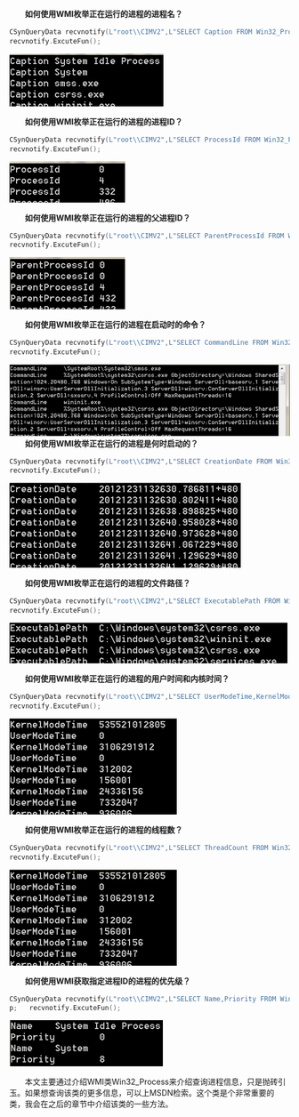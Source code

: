 &emsp;&emsp;**如何使用WMI枚举正在运行的进程的进程名？**  

```c++
CSynQueryData recvnotify(L"root\\CIMV2",L"SELECT Caption FROM Win32_Process" );  
recvnotify.ExcuteFun();  
```
![](_v_images/_1521428739_30083.png)  

&emsp;&emsp;**如何使用WMI枚举正在运行的进程的进程ID？**  
```c++
CSynQueryData recvnotify(L"root\\CIMV2",L"SELECT ProcessId FROM Win32_Process" );  
recvnotify.ExcuteFun();  
```
![](_v_images/_1521428848_17270.png)  

&emsp;&emsp;**如何使用WMI枚举正在运行的进程的父进程ID？**
```c++
CSynQueryData recvnotify(L"root\\CIMV2",L"SELECT ParentProcessId FROM Win32_Process" );  
recvnotify.ExcuteFun();  
```
![](_v_images/_1521429016_17320.png)  

&emsp;&emsp;**如何使用WMI枚举正在运行的进程在启动时的命令？**  
```c++
CSynQueryData recvnotify(L"root\\CIMV2",L"SELECT CommandLine FROM Win32_Process" );  
recvnotify.ExcuteFun();  
```
![](_v_images/_1521429078_804.png)  
&emsp;&emsp;**如何使用WMI枚举正在运行的进程是何时启动的？**
```c++
CSynQueryData recvnotify(L"root\\CIMV2",L"SELECT CreationDate FROM Win32_Process" );  
recvnotify.ExcuteFun();  
```
![](_v_images/_1521429138_18921.png)  

&emsp;&emsp;**如何使用WMI枚举正在运行的进程的文件路径？**  
```c++
CSynQueryData recvnotify(L"root\\CIMV2",L"SELECT ExecutablePath FROM Win32_Process" );  
recvnotify.ExcuteFun();
```
![](_v_images/_1521429231_21921.png)  

&emsp;&emsp;**如何使用WMI枚举正在运行的进程的用户时间和内核时间？**  
```c++
CSynQueryData recvnotify(L"root\\CIMV2",L"SELECT UserModeTime,KernelModeTime FROM Win32_Process" );  
recvnotify.ExcuteFun();  
```
![](_v_images/_1521429290_849.png)  

&emsp;&emsp;**如何使用WMI枚举正在运行的进程的线程数？**  
```c++
CSynQueryData recvnotify(L"root\\CIMV2",L"SELECT ThreadCount FROM Win32_Process" );  
recvnotify.ExcuteFun(); 
```
![](_v_images/_1521429354_29924.png)  

&emsp;&emsp;**如何使用WMI获取指定进程ID的进程的优先级？**  
```c++
CSynQueryData recvnotify(L"root\\CIMV2",L"SELECT Name,Priority FROM Win32_Process Where ProcessId = 0 or ProcessID = 4" );  
p;   recvnotify.ExcuteFun(); 
```
![](_v_images/_1521429404_10418.png)  

&emsp;&emsp;本文主要通过介绍WMI类Win32_Process来介绍查询进程信息，只是抛砖引玉。如果想查询该类的更多信息，可以上MSDN检索。这个类是个非常重要的类，我会在之后的章节中介绍该类的一些方法。